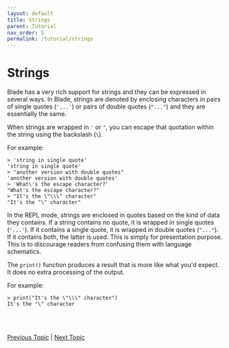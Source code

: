 ```yaml
---
layout: default
title: Strings
parent: Tutorial
nav_order: 5
permalink: /tutorial/strings
---
```


# Strings

Blade has a very rich support for strings and they can be expressed in several ways. In Blade, 
strings are denoted by enclosing characters in pairs of single quotes (`'...'`) or pairs of 
double quotes (`"..."`) and they are essentially the same.

When strings are wrapped in `'` or `"`, you can escape that quotation within the string using 
the backslash (`\`).

For example:

```blade
> 'string in single quote'
'string in single quote'
> "another version with double quotes"
'another version with double quotes'
> 'What\'s the escape character?'
"What's the escape character?"
> "It's the \"\\\" character"
"It's the "\" character"
```

In the REPL mode, strings are enclosed in quotes based on the kind of data they contains. If a
string contains no quote, it is wrapped in single quotes (`'...'`). If it contains a single quote,
it is wrapped in double quotes (`"..."`). If it contains both, the latter is used. This is simply
for presentation purpose. This is to discourage readers from confusing them with language schematics.

The `print()` function produces a result that is more like what you'd expect. It does no extra 
processing of the output.

For example:

```blade
> print("It's the \"\\\" character")
It's the "\" character
```


<br><br>

[Previous Topic](./numbers) | [Next Topic](./variables)